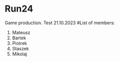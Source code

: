 # Run24
Game production.
Test 21.10.2023
#List of members:
1. Mateusz
2. Bartek
3. Piotrek
4. Staszek
5. Mikolaj
